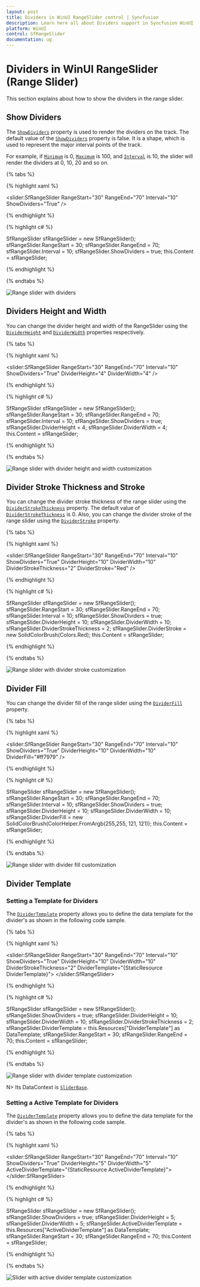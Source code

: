 ```yaml
---
layout: post
title: Dividers in WinUI RangeSlider control | Syncfusion
description: Learn here all about Dividers support in Syncfusion WinUI RangeSlider(SfRangeSlider) control and more.
platform: WinUI
control: SfRangeSlider
documentation: ug
---
```


# Dividers in WinUI RangeSlider (Range Slider)

This section explains about how to show the dividers in the range slider.

## Show Dividers

The [`ShowDividers`](https://help.syncfusion.com/cr/winui/Syncfusion.UI.Xaml.Sliders.SliderBase.html#Syncfusion_UI_Xaml_Sliders_SliderBase_ShowDividers) property is used to render the dividers on the track. The default value of the [`ShowDividers`](https://help.syncfusion.com/cr/winui/Syncfusion.UI.Xaml.Sliders.SliderBase.html#Syncfusion_UI_Xaml_Sliders_SliderBase_ShowDividers) property is false. It is a shape, which is used to represent the major interval points of the track.

For example, if [`Minimum`](https://help.syncfusion.com/cr/winui/Syncfusion.UI.Xaml.Sliders.SliderBase.html#Syncfusion_UI_Xaml_Sliders_SliderBase_Minimum) is 0, [`Maximum`](https://help.syncfusion.com/cr/winui/Syncfusion.UI.Xaml.Sliders.SliderBase.html#Syncfusion_UI_Xaml_Sliders_SliderBase_Maximum) is 100, and [`Interval`](https://help.syncfusion.com/cr/winui/Syncfusion.UI.Xaml.Sliders.SliderBase.html#Syncfusion_UI_Xaml_Sliders_SliderBase_Interval) is 10, the slider will render the dividers at 0, 10, 20 and so on.

{% tabs %}

{% highlight xaml %}

<slider:SfRangeSlider RangeStart="30"
                      RangeEnd="70"
                      Interval="10"
                      ShowDividers="True" />

{% endhighlight %}

{% highlight c# %}

SfRangeSlider sfRangeSlider = new SfRangeSlider();
sfRangeSlider.RangeStart = 30;
sfRangeSlider.RangeEnd = 70;
sfRangeSlider.Interval = 10;
sfRangeSlider.ShowDividers = true;
this.Content = sfRangeSlider;

{% endhighlight %}

{% endtabs %}

![Range slider with dividers](images/dividers/slider-showDividers.png)

## Dividers Height and Width

You can change the divider height and width of the RangeSlider using the [`DividerHeight`](https://help.syncfusion.com/cr/winui/Syncfusion.UI.Xaml.Sliders.SliderBase.html#Syncfusion_UI_Xaml_Sliders_SliderBase_DividerHeight) and [`DividerWidth`](https://help.syncfusion.com/cr/winui/Syncfusion.UI.Xaml.Sliders.SliderBase.html#Syncfusion_UI_Xaml_Sliders_SliderBase_DividerWidth) properties respectively.

{% tabs %}

{% highlight xaml %}

<slider:SfRangeSlider RangeStart="30"
                      RangeEnd="70"
                      Interval="10"
                      ShowDividers="True"
                      DividerHeight="4"
                      DividerWidth="4" />

{% endhighlight %}

{% highlight c# %}

SfRangeSlider sfRangeSlider = new SfRangeSlider();
sfRangeSlider.RangeStart = 30;
sfRangeSlider.RangeEnd = 70;
sfRangeSlider.Interval = 10;
sfRangeSlider.ShowDividers = true;
sfRangeSlider.DividerHeight = 4;
sfRangeSlider.DividerWidth = 4;
this.Content = sfRangeSlider;

{% endhighlight %}

{% endtabs %}

![Range slider with divider height and width customization](images/dividers/slider-dividerHeightWidth.png)

## Divider Stroke Thickness and Stroke

You can change the divider stroke thickness of the range slider using the [`DividerStrokeThickness`](https://help.syncfusion.com/cr/winui/Syncfusion.UI.Xaml.Sliders.SliderBase.html#Syncfusion_UI_Xaml_Sliders_SliderBase_DividerStrokeThickness) property. The default value of [`DividerStrokeThickness`](https://help.syncfusion.com/cr/winui/Syncfusion.UI.Xaml.Sliders.SliderBase.html#Syncfusion_UI_Xaml_Sliders_SliderBase_DividerStrokeThickness) is 0. Also, you can change the divider stroke of the range slider using the [`DividerStroke`](https://help.syncfusion.com/cr/winui/Syncfusion.UI.Xaml.Sliders.SliderBase.html#Syncfusion_UI_Xaml_Sliders_SliderBase_DividerStroke) property.

{% tabs %}

{% highlight xaml %}

<slider:SfRangeSlider RangeStart="30"
                      RangeEnd="70"
                      Interval="10"
                      ShowDividers="True"
                      DividerHeight="10"
                      DividerWidth="10"
                      DividerStrokeThickness="2"
                      DividerStroke="Red" />

{% endhighlight %}

{% highlight c# %}

SfRangeSlider sfRangeSlider = new SfRangeSlider();
sfRangeSlider.RangeStart = 30;
sfRangeSlider.RangeEnd = 70;
sfRangeSlider.Interval = 10;
sfRangeSlider.ShowDividers = true;
sfRangeSlider.DividerHeight = 10;
sfRangeSlider.DividerWidth = 10;
sfRangeSlider.DividerStrokeThickness = 2;
sfRangeSlider.DividerStroke = new SolidColorBrush(Colors.Red);
this.Content = sfRangeSlider;

{% endhighlight %}

{% endtabs %}

![Range slider with divider stroke customization](images/dividers/slider-dividerstroke.png)

## Divider Fill

You can change the divider fill of the range slider using the [`DividerFill`](https://help.syncfusion.com/cr/winui/Syncfusion.UI.Xaml.Sliders.SliderBase.html#Syncfusion_UI_Xaml_Sliders_SliderBase_DividerFill) property.

{% tabs %}

{% highlight xaml %}

<slider:SfRangeSlider RangeStart="30"
                      RangeEnd="70"
                      Interval="10"
                      ShowDividers="True"
                      DividerHeight="10"
                      DividerWidth="10"
                      DividerFill="#ff7979" />

{% endhighlight %}

{% highlight c# %}

SfRangeSlider sfRangeSlider = new SfRangeSlider();
sfRangeSlider.RangeStart = 30;
sfRangeSlider.RangeEnd = 70;
sfRangeSlider.Interval = 10;
sfRangeSlider.ShowDividers = true;
sfRangeSlider.DividerHeight = 10;
sfRangeSlider.DividerWidth = 10;
sfRangeSlider.DividerFill = new SolidColorBrush(ColorHelper.FromArgb(255,255, 121, 121));
this.Content = sfRangeSlider;

{% endhighlight %}

{% endtabs %}

![Range slider with divider fill customization](images/dividers/slider-dividerfill.png)

## Divider Template

### Setting a Template for Dividers

The [`DividerTemplate`](https://help.syncfusion.com/cr/winui/Syncfusion.UI.Xaml.Sliders.SliderBase.html#Syncfusion_UI_Xaml_Sliders_SliderBase_DividerTemplate) property allows you to define the data template for the divider's as shown in the following code sample.

{% tabs %}

{% highlight xaml %}

<DataTemplate x:Key="DividerTemplate">
    <Rectangle Height="{Binding DividerHeight}"
               Width="{Binding DividerWidth}"
               Fill="{ThemeResource SystemAltHighColor}"
               Stroke="{ThemeResource SystemAccentColorDark1}"
               StrokeThickness="{Binding DividerStrokeThickness}" />
</DataTemplate>

<slider:SfRangeSlider RangeStart="30"
                      RangeEnd="70"
                      Interval="10"
                      ShowDividers="True"
                      DividerHeight="10"
                      DividerWidth="10"
                      DividerStrokeThickness="2"
                      DividerTemplate="{StaticResource DividerTemplate}">
</slider:SfRangeSlider>

{% endhighlight %}

{% highlight c# %}

SfRangeSlider sfRangeSlider = new SfRangeSlider();
sfRangeSlider.ShowDividers = true;
sfRangeSlider.DividerHeight = 10;
sfRangeSlider.DividerWidth = 10;
sfRangeSlider.DividerStrokeThickness = 2;
sfRangeSlider.DividerTemplate = this.Resources["DividerTemplate"] as DataTemplate;
sfRangeSlider.RangeStart = 30;
sfRangeSlider.RangeEnd = 70;
this.Content = sfRangeSlider;

{% endhighlight %}

{% endtabs %}

![Range slider with divider template customization](images/dividers/slider-dividerTemplate.png)

N> Its DataContext is [`SliderBase`](https://help.syncfusion.com/cr/winui/Syncfusion.UI.Xaml.Sliders.SliderBase.html?tabs=tabid-1).

### Setting a Active Template for Dividers

The [`DividerTemplate`](https://help.syncfusion.com/cr/winui/Syncfusion.UI.Xaml.Sliders.SliderBase.html#Syncfusion_UI_Xaml_Sliders_SliderBase_DividerTemplate) property allows you to define the data template for the divider's as shown in the following code sample.

{% tabs %}

{% highlight xaml %}

<DataTemplate x:Key="ActiveDividerTemplate">
    <Rectangle Height="10"
               Width="10"
               Fill="{ThemeResource SystemAltHighColor}"
               Stroke="{ThemeResource SystemAccentColorDark1}"
               StrokeThickness="2" />
</DataTemplate>

<slider:SfRangeSlider RangeStart="30"
                      RangeEnd="70"
                      Interval="10"
                      ShowDividers="True"
                      DividerHeight="5"
                      DividerWidth="5"
                      ActiveDividerTemplate="{StaticResource ActiveDividerTemplate}">
</slider:SfRangeSlider>

{% endhighlight %}

{% highlight c# %}

SfRangeSlider sfRangeSlider = new SfRangeSlider();
sfRangeSlider.ShowDividers = true;
sfRangeSlider.DividerHeight = 5;
sfRangeSlider.DividerWidth = 5;
sfRangeSlider.ActiveDividerTemplate = this.Resources["ActiveDividerTemplate"] as DataTemplate;
sfRangeSlider.RangeStart = 30;
sfRangeSlider.RangeEnd = 70;
this.Content = sfRangeSlider;

{% endhighlight %}

{% endtabs %}

![Slider with active divider template customization](images/dividers/slider-activeDividerTemplate.png)
